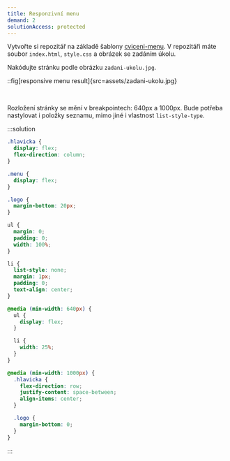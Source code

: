 ```yaml
---
title: Responzivní menu
demand: 2
solutionAccess: protected
---
```


Vytvořte si repozitář na základě šablony [cviceni-menu](https://github.com/Czechitas-podklady-WEB/cviceni-menu).
V repozitáři máte soubor `index.html`, `style.css` a obrázek se zadáním úkolu.

Nakódujte stránku podle obrázku `zadani-ukolu.jpg`.

::fig[responsive menu result]{src=assets/zadani-ukolu.jpg}

<br/>

Rozložení stránky se mění v breakpointech: 640px a 1000px. Bude potřeba nastylovat i položky seznamu, mimo jiné i vlastnost `list-style-type`.

:::solution

```css
.hlavicka {
  display: flex;
  flex-direction: column;
}

.menu {
  display: flex;
}

.logo {
  margin-bottom: 20px;
}

ul {
  margin: 0;
  padding: 0;
  width: 100%;
}

li {
  list-style: none;
  margin: 1px;
  padding: 0;
  text-align: center;
}

@media (min-width: 640px) {
  ul {
    display: flex;
  }

  li {
    width: 25%;
  }
}

@media (min-width: 1000px) {
  .hlavicka {
    flex-direction: row;
    justify-content: space-between;
    align-items: center;    
  }

  .logo {
    margin-bottom: 0;
  }
}
```

:::
